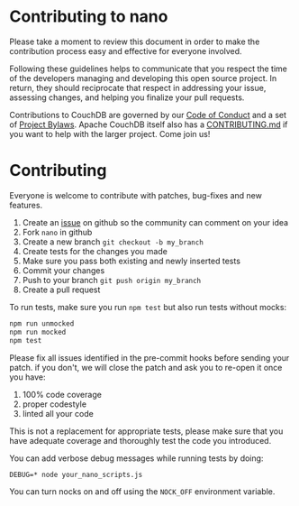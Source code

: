 # Contributing to nano

Please take a moment to review this document in order to make the contribution
process easy and effective for everyone involved.

Following these guidelines helps to communicate that you respect the time of
the developers managing and developing this open source project. In return,
they should reciprocate that respect in addressing your issue, assessing
changes, and helping you finalize your pull requests.

Contributions to CouchDB are governed by our [Code of Conduct][6] and a set of
[Project Bylaws][7]. Apache CouchDB itself also has a [CONTRIBUTING.md][9] if
you want to help with the larger project. Come join us!

# Contributing

Everyone is welcome to contribute with patches, bug-fixes and new features.

1. Create an [issue][2] on github so the community can comment on your idea
2. Fork `nano` in github
3. Create a new branch `git checkout -b my_branch`
4. Create tests for the changes you made
5. Make sure you pass both existing and newly inserted tests
6. Commit your changes
7. Push to your branch `git push origin my_branch`
8. Create a pull request

To run tests, make sure you run `npm test` but also run tests without mocks:

``` sh
npm run unmocked
npm run mocked
npm test
```

Please fix all issues identified in the pre-commit hooks before sending your patch. if you don't, we will close the patch and ask you to re-open it once you have:

1. 100% code coverage
2. proper codestyle
3. linted all your code

This is not a replacement for appropriate tests, please make sure that you have adequate coverage and thoroughly test the code you introduced.

You can add verbose debug messages while running tests by doing:

```
DEBUG=* node your_nano_scripts.js
```

You can turn nocks on and off using the `NOCK_OFF` environment variable.

[2]: http://github.com/apache/couchdb-nano/issues
[6]: http://couchdb.apache.org/conduct.html
[7]: http://couchdb.apache.org/bylaws.html
[9]: https://github.com/apache/couchdb/blob/master/CONTRIBUTING.md

